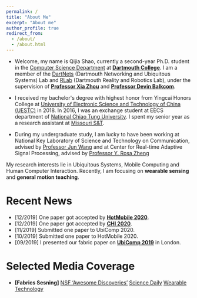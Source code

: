 ```yaml
---
permalink: /
title: "About Me"
excerpt: "About me"
author_profile: true
redirect_from: 
  - /about/
  - /about.html
---
```

* Welcome, my name is Qijia Shao,  currently a second-year Ph.D. student in the [Computer Science Department](https://web.cs.dartmouth.edu/) at [**Dartmouth College**](https://home.dartmouth.edu/). I am a member of the [DartNets](http://dartnets.cs.dartmouth.edu/) (Dartmouth Networking and Ubiquitous Systems) Lab and [RLab](https://rlab.cs.dartmouth.edu/home/) (Dartmouth Reality and Robotics Lab), under the supervision of [**Professor Xia Zhou**](https://home.cs.dartmouth.edu/~xia/) and [**Professor Devin Balkcom**](https://rlab.cs.dartmouth.edu/devin/).

* I received my bachelor's degree with highest honor from Yingcai Honors College at [University of Electronic Science and Technology of China (UESTC)](https://en.uestc.edu.cn/) in 2018. In 2016, I was an exchange student at EECS department of [National Chiao Tung University](https://www.nctu.edu.tw/en).  I spent my senior year as a research assistant at [Missouri S&T](https://www.mst.edu/).

* During my undergraduate study, I am lucky to have been working at National Key Laboratory of Science and Technology on Communication, advised by [Professor Jun Wang](https://scholar.google.com.hk/citations?user=bOK-froAAAAJ&hl=zh-CN) and at Center for Real-time Adaptive Signal Processing, advised by [Professor Y. Rosa Zheng](https://www.lehigh.edu/~yrz218/)
                                                                                                                                                                                                                    
My research interests lie in  Ubiquitous Systems, Mobile Computing and Human Computer Interaction. Recently, I am focusing on **wearable sensing** and **general motion teaching**.


Recent News
======
* [12/2019] One paper got accepted by **[HotMobile 2020](http://www.hotmobile.org/2020/)**.
* [12/2019] One paper got accepted by **[CHI 2020](https://chi2020.acm.org/)**.
* [11/2019] Submitted one paper to UbiComp 2020.
* [10/2019] Submitted one paper to HotMobile 2020.
* [09/2019] I presented our fabric paper on **[UbiComp 2019](http://ubicomp.org/ubicomp2019/)** in London.

Selected Media Coverage
======
* **[Fabrics Sesning]** [NSF ‘Awesome Discoveries’](https://web.cs.dartmouth.edu/news-events/joint-monitoring-fabric-gets-nsf-awesome-discoveries-shout-out) [Science Daily](https://www.sciencedaily.com/releases/2019/04/190408124154.htm) [Wearable Technology](https://www.wearable-technologies.com/2019/04/smart-fabric-helps-athletes-and-physical-therapy-patients-reduce-injury-and-accelerate-recovery/)


<script type="text/javascript" id="clustrmaps" src="//cdn.clustrmaps.com/map_v2.js?d=gkUgx_rJxyGnlm9h49vUyEn8lS4ZIy-1rPBbiEUZCKY&cl=ffffff&w=a"></script>


